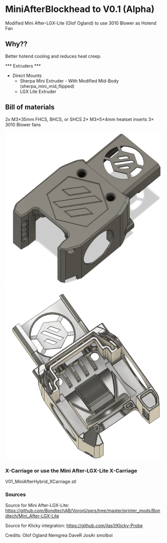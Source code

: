 # MiniAfterBlockhead to V0.1 (Alpha)

Modified Mini After-LGX-Lite (Olof Ogland) to use 3010 Blower as Hotend Fan

## Why??
Better hotend cooling and reduces heat creep.


*** Extruders ***
- Direct Mounts
    - Sherpa Mini Extruder - With Modified Mid-Body (sherpa_mini_mid_flipped)
    - LGX Lite Extruder

## Bill of materials
2x M3×35mm FHCS, BHCS, or SHCS
2× M3×5×4mm heatset inserts
3× 3010 Blower fans

![](images/CAD.png)
![](images/CAD2.png)

### X-Carriage or use the Mini After-LGX-Lite X-Carriage
V01_MiniAfterHybrid_XCarriage.stl  


### Sources
Source for Mini After-LGX-Lite: https://github.com/BondtechAB/VoronUsers/tree/master/printer_mods/Bondtech/Mini_After-LGX-Lite

Source for Klicky integration: https://github.com/jlas1/Klicky-Probe

Credits: 
Olof Ogland
Nemgrea
DaveR
JosAr
smolboi


